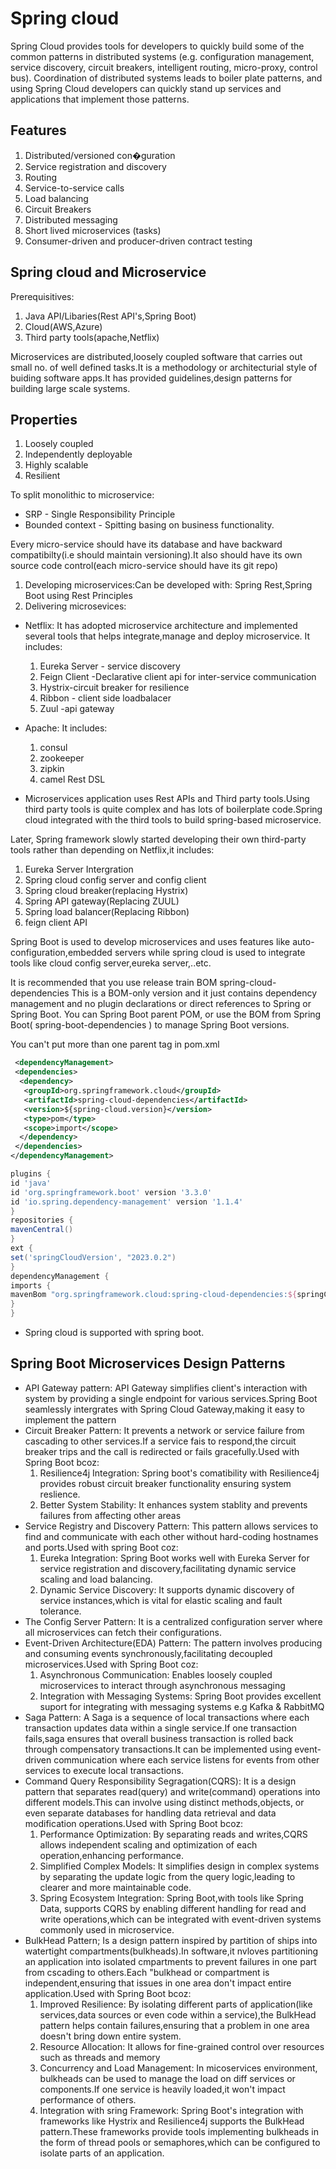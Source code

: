 # Spring cloud

Spring Cloud provides tools for developers to quickly build some of the common patterns in distributed systems (e.g. configuration management, service discovery, circuit breakers, intelligent routing, micro-proxy, control bus). Coordination of distributed systems leads to boiler plate patterns, and using Spring Cloud developers can quickly stand up services and applications that implement those patterns.

## Features

1. Distributed/versioned con�guration
2. Service registration and discovery
3. Routing
4. Service-to-service calls
5. Load balancing
6. Circuit Breakers
7. Distributed messaging
8. Short lived microservices (tasks)
9. Consumer-driven and producer-driven contract testing

## Spring cloud and Microservice

Prerequisitives:

1. Java API/Libaries(Rest API's,Spring Boot)
2. Cloud(AWS,Azure)
3. Third party tools(apache,Netflix)

Microservices are distributed,loosely coupled software that carries out small no. of well defined tasks.It is a methodology or architecturial style of buiding software apps.It has provided guidelines,design patterns for building large scale systems.

## Properties

1. Loosely coupled
2. Independently deployable
3. Highly scalable
4. Resilient

To split monolithic to microservice:

* SRP - Single Responsibility Principle
* Bounded context - Spitting basing on business functionality.

Every micro-service should have its database and have backward compatibilty(i.e should maintain versioning).It also should have its own source code control(each micro-service should have its git repo)

1. Developing microservices:Can be developed with: Spring Rest,Spring Boot using Rest Principles
2. Delivering microsevices:

* Netflix: It has adopted microservice architecture and implemented several tools that helps integrate,manage and deploy microservice.
 It includes:

    1. Eureka Server - service discovery
    2. Feign Client -Declarative client api for inter-service communication
    3. Hystrix-circuit breaker for resilience
    4. Ribbon - client side loadbalacer
    5. Zuul -api gateway

* Apache: It includes:

    1. consul
    2. zookeeper
    3. zipkin
    4. camel Rest DSL

* Microservices application uses Rest APIs and Third party tools.Using third party tools is quite complex and has lots of boilerplate code.Spring cloud integrated with the third tools to build spring-based microservice.

Later, Spring framework slowly started developing their own third-party tools rather than depending on Netflix,it includes:

 1. Eureka Server Intergration
 2. Spring cloud config server and config client
 3. Spring cloud breaker(replacing Hystrix)
 4. Spring API gateway(Replacing ZUUL)
 5. Spring load balancer(Replacing Ribbon)
 6. feign client API

 Spring Boot is used to develop microservices and uses features like auto-configuration,embedded servers while spring cloud is used to integrate tools like cloud config server,eureka server,..etc.

 It is recommended that you use release train BOM spring-cloud-dependencies This is a BOM-only version and it just contains dependency management and no plugin declarations or direct references to Spring or Spring Boot. You can Spring Boot parent POM, or use the BOM from Spring Boot( spring-boot-dependencies ) to manage Spring Boot versions.

 You can't put more than one parent tag in pom.xml

 ```xml
  <dependencyManagement>
  <dependencies>
   <dependency>
    <groupId>org.springframework.cloud</groupId>
    <artifactId>spring-cloud-dependencies</artifactId>
    <version>${spring-cloud.version}</version>
    <type>pom</type>
    <scope>import</scope>
   </dependency>
  </dependencies>
 </dependencyManagement>
```

```groovy
plugins {
id 'java'
id 'org.springframework.boot' version '3.3.0'
id 'io.spring.dependency-management' version '1.1.4'
}
repositories {
mavenCentral()
}
ext {
set('springCloudVersion', "2023.0.2")
}
dependencyManagement {
imports {
mavenBom "org.springframework.cloud:spring-cloud-dependencies:${springCloudVersion}"
}
}
```

* Spring cloud is supported with spring boot.

## Spring Boot Microservices Design Patterns

* API Gateway pattern: API Gateway simplifies client's interaction with system by providing a single endpoint for various services.Spring Boot seamlessly intergrates with Spring Cloud Gateway,making it easy to implement the pattern
* Circuit Breaker Pattern: It prevents a network or service failure from cascading to other services.If a service fais to respond,the circuit breaker trips and the call is redirected or fails gracefully.Used with Spring Boot bcoz:
  1. Resilience4j Integration: Spring boot's comatibility with Resilience4j provides robust circuit breaker functionality ensuring system reslience.
  2. Better System Stability: It enhances system stablity and prevents failures from affecting other areas
* Service Registry and Discovery Pattern: This pattern allows services to find and communicate with each other without hard-coding hostnames and ports.Used with spring Boot coz:
    1. Eureka Integration: Spring Boot works well with Eureka Server for service registration and discovery,facilitating dynamic service scaling and load balancing.
    2. Dynamic Service Discovery: It supports dynamic discovery of service instances,which is vital for elastic scaling and fault tolerance.
* The Config Server Pattern: It is a centralized configuration server where all microservices can fetch their configurations.
* Event-Driven Architecture(EDA) Pattern: The pattern involves producing and consuming events synchronously,facilitating decoupled microservices.Used with Spring Boot coz:
    1. Asynchronous Communication: Enables loosely coupled microservices to interact through asynchronous messaging
    2. Integration with Messaging Systems: Spring Boot provides excellent suport for integrating with messaging systems e.g Kafka & RabbitMQ
* Saga Pattern: A Saga is a sequence of local transactions where each transaction updates data within a single service.If one transaction fails,saga ensures that overall business transaction is rolled back through compensatory transactions.It can be implemented using event-driven communication where each service listens for events from other services to execute local transactions.
* Command Query Responsibility Segragation(CQRS): It is a design pattern that separates read(query) and write(command) operations into different models.This can involve using distinct methods,objects, or even separate databases for handling data retrieval and data modification operations.Used with Spring Boot bcoz:
    1. Performance Optimization: By separating reads and writes,CQRS allows independent scaling and optimization of each operation,enhancing performance.
    2. Simplified Complex Models: It simplifies design in complex systems by separating the update logic from the query logic,leading to clearer and more maintainable code.
    3. Spring Ecosystem Integration: Spring Boot,with tools like Spring Data, supports CQRS by enabling different handling for read and write operations,which can be integrated with event-driven systems  commonly used in microservice.
* BulkHead Pattern; Is a design pattern inspired by partition of ships into watertight compartments(bulkheads).In software,it nvloves partitioning an application into isolated cmpartments to prevent failures in one part from cscading to others.Each "bulkhead
or compartment is independent,ensuring that issues in one area don't impact entire application.Used with Spring Boot bcoz:
    1. Improved Resilience: By isolating different parts of application(like services,data sources or even code within a service),the BulkHead pattern helps contain failures,ensuring that a problem in one area doesn't bring down entire system.
    2. Resource Allocation: It allows for fine-grained control over resources such as threads and memory
    3. Concurrency and Load Management: In micoservices environment, bulkheads can be used to manage the load on diff services or components.If one service is heavily loaded,it won't impact performance of others.
    4. Integration with sring Framework: Spring Boot's integration with frameworks like Hystrix and Resilience4j supports the BulkHead pattern.These frameworks provide tools implementing bulkheads in the form of thread pools or semaphores,which can be configured to isolate parts of an application.
